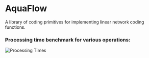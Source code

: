 # AquaFlow

A library of coding primitives for implementing linear network coding functions.

### Processing time benchmark for various operations:

![Processing Times](experiments/data/diversity_new/diversity_results.png?raw=true "Processing time benchmark")
